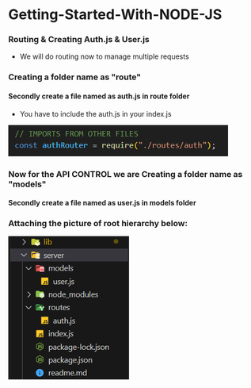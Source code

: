 # Getting-Started-With-NODE-JS

### Routing & Creating Auth.js & User.js

- We will do routing now to manage multiple requests

### Creating a folder name as "route"<br>

#### Secondly create a file named as auth.js in route folder

- You have to include the auth.js in your index.js
<img src = "https://github.com/MirzaRizwan02/Getting-Started-With-NODE-JS/blob/main/Guide/importauth.png">

### Now for the API CONTROL we are Creating a folder name as "models"<br>
#### Secondly create a file named as user.js in models folder

### Attaching the picture of root hierarchy below:
<img src = "https://github.com/MirzaRizwan02/Getting-Started-With-NODE-JS/blob/main/Guide/folder.png">

